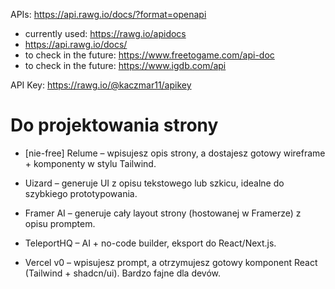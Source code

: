 APIs:
https://api.rawg.io/docs/?format=openapi

- currently used: https://rawg.io/apidocs
- https://api.rawg.io/docs/
- to check in the future: https://www.freetogame.com/api-doc
- to check in the future: https://www.igdb.com/api

API Key:
https://rawg.io/@kaczmar11/apikey

# Do projektowania strony

- [nie-free] Relume – wpisujesz opis strony, a dostajesz gotowy wireframe + komponenty w stylu Tailwind.

- Uizard – generuje UI z opisu tekstowego lub szkicu, idealne do szybkiego prototypowania.
- Framer AI – generuje cały layout strony (hostowanej w Framerze) z opisu promptem.
- TeleportHQ – AI + no-code builder, eksport do React/Next.js.
- Vercel v0 – wpisujesz prompt, a otrzymujesz gotowy komponent React (Tailwind + shadcn/ui). Bardzo fajne dla devów.
